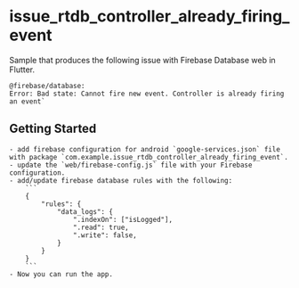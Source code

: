 # issue_rtdb_controller_already_firing_event

Sample that produces the following issue with Firebase Database web in Flutter.

```
@firebase/database:
Error: Bad state: Cannot fire new event. Controller is already firing an event`
```

## Getting Started

    - add firebase configuration for android `google-services.json` file with package `com.example.issue_rtdb_controller_already_firing_event`.
    - update the `web/firebase-config.js` file with your Firebase configuration.
    - add/update firebase database rules with the following:
        ```
        {
            "rules": {
                "data_logs": {
                    ".indexOn": ["isLogged"],
                    ".read": true,
                    ".write": false,
                }
            }
        }
        ```
    - Now you can run the app.